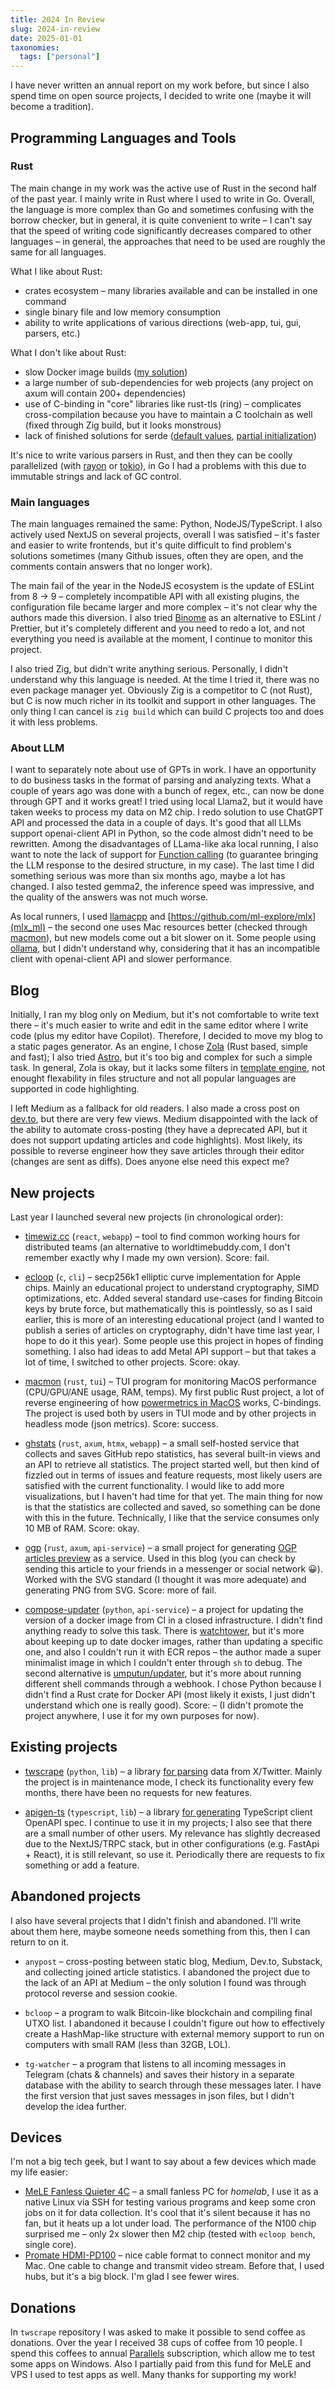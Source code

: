```yaml
---
title: 2024 In Review
slug: 2024-in-review
date: 2025-01-01
taxonomies:
  tags: ["personal"]
---
```


I have never written an annual report on my work before, but since I also spend time on open source projects, I decided to write one (maybe it will become a tradition).

## Programming Languages and Tools

### Rust

The main change in my work was the active use of Rust in the second half of the past year. I mainly write in Rust where I used to write in Go. Overall, the language is more complex than Go and sometimes confusing with the borrow checker, but in general, it is quite convenient to write – I can't say that the speed of writing code significantly decreases compared to other languages – in general, the approaches that need to be used are roughly the same for all languages.

What I like about Rust:

- crates ecosystem – many libraries available and can be installed in one command
- single binary file and low memory consumption
- ability to write applications of various directions (web-app, tui, gui, parsers, etc.)

What I don't like about Rust:

- slow Docker image builds ([my solution](/fast-multi-arch-docker-for-rust))
- a large number of sub-dependencies for web projects (any project on axum will contain 200+ dependencies)
- use of C-binding in "core" libraries like rust-tls (ring) – complicates cross-compilation because you have to maintain a C toolchain as well (fixed through Zig build, but it looks monstrous)
- lack of finished solutions for serde ([default values](https://github.com/serde-rs/serde/issues/2254), [partial initialization](https://users.rust-lang.org/t/serde-how-to-parse-json-partially-7-years-later/97030))

It's nice to write various parsers in Rust, and then they can be coolly parallelized (with [rayon](https://docs.rs/rayon/latest/rayon/) or [tokio](https://docs.rs/tokio/latest/tokio/fs/index.html)), in Go I had a problems with this due to immutable strings and lack of GC control.

### Main languages

The main languages remained the same: Python, NodeJS/TypeScript. I also actively used NextJS on several projects, overall I was satisfied – it's faster and easier to write frontends, but it's quite difficult to find problem's solutions sometimes (many Github issues, often they are open, and the comments contain answers that no longer work).

The main fail of the year in the NodeJS ecosystem is the update of ESLint from 8 -> 9 – completely incompatible API with all existing plugins, the configuration file became larger and more complex – it's not clear why the authors made this diversion. I also tried [Binome](https://biomejs.dev) as an alternative to ESLint / Prettier, but it's completely different and you need to redo a lot, and not everything you need is available at the moment, I continue to monitor this project.

I also tried Zig, but didn't write anything serious. Personally, I didn't understand why this language is needed. At the time I tried it, there was no even package manager yet. Obviously Zig is a competitor to C (not Rust), but C is now much richer in its toolkit and support in other languages. The only thing I can cancel is `zig build` which can build C projects too and does it with less problems.

### About LLM

I want to separately note about use of GPTs in work. I have an opportunity to do business tasks in the format of parsing and analyzing texts. What a couple of years ago was done with a bunch of regex, etc., can now be done through GPT and it works great! I tried using local Llama2, but it would have taken weeks to process my data on M2 chip. I redo solution to use ChatGPT API and processed the data in a couple of days. It's good that all LLMs support openai-client API in Python, so the code almost didn't need to be rewritten. Among the disadvantages of LLama-like aka local running, I also want to note the lack of support for [Function calling](https://platform.openai.com/docs/guides/function-calling) (to guarantee bringing the LLM response to the desired structure, in my case). The last time I did something serious was more than six months ago, maybe a lot has changed. I also tested gemma2, the inference speed was impressive, and the quality of the answers was not much worse.

As local runners, I used [llamacpp](https://github.com/ggerganov/llama.cpp) and [https://github.com/ml-explore/mlx](mlx_ml) – the second one uses Mac resources better (checked through [macmon](https://github.com/vladkens/macmon)), but new models come out a bit slower on it. Some people using [ollama](https://github.com/ollama/ollama), but I didn't understand why, considering that it has an incompatible client with openai-client API and slower performance.

## Blog

Initially, I ran my blog only on Medium, but it's not comfortable to write text there – it's much easier to write and edit in the same editor where I write code (plus my editor have Copilot). Therefore, I decided to move my blog to a static pages generator. As an engine, I chose [Zola](https://www.getzola.org/) (Rust based, simple and fast); I also tried [Astro](https://astro.build/), but it's too big and complex for such a simple task. In general, Zola is okay, but it lacks some filters in [template engine](https://keats.github.io/tera/docs/), not enought flexability in files structure and not all popular languages are supported in code highlighting.

I left Medium as a fallback for old readers. I also made a cross post on [dev.to](https://dev.to/vladkens), but there are very few views. Medium disappointed with the lack of the ability to automate cross-posting (they have a deprecated API, but it does not support updating articles and code highlights). Most likely, its possible to reverse engineer how they save articles through their editor (changes are sent as diffs). Does anyone else need this expect me?

## New projects

Last year I launched several new projects (in chronological order):

- [timewiz.cc](https://github.com/vladkens/timewiz) (`react`, `webapp`) – tool to find common working hours for distributed teams (an alternative to worldtimebuddy.com, I don't remember exactly why I made my own version). Score: fail.

- [ecloop](https://github.com/vladkens/ecloop) (`c`, `cli`) – secp256k1 elliptic curve implementation for Apple chips. Mainly an educational project to understand cryptography, SIMD optimizations, etc. Added several standard use-cases for finding Bitcoin keys by brute force, but mathematically this is pointlessly, so as I said earlier, this is more of an interesting educational project (and I wanted to publish a series of articles on cryptography, didn't have time last year, I hope to do it this year). Some people use this project in hopes of finding something. I also had ideas to add Metal API support – but that takes a lot of time, I switched to other projects. Score: okay.

- [macmon](https://github.com/vladkens/macmon) (`rust`, `tui`) – TUI program for monitoring MacOS performance (CPU/GPU/ANE usage, RAM, temps). My first public Rust project, a lot of reverse engineering of how [powermetrics in MacOS](/powermetrics-macos) works, C-bindings. The project is used both by users in TUI mode and by other projects in headless mode (json metrics). Score: success.

- [ghstats](https://github.com/vladkens/ghstats) (`rust`, `axum`, `htmx`, `webapp`) – a small self-hosted service that collects and saves GitHub repo statistics, has several built-in views and an API to retrieve all statistics. The project started well, but then kind of fizzled out in terms of issues and feature requests, most likely users are satisfied with the current functionality. I would like to add more visualizations, but I haven't had time for that yet. The main thing for now is that the statistics are collected and saved, so something can be done with this in the future. Technically, I like that the service consumes only 10 MB of RAM. Score: okay.

- [ogp](https://github.com/vladkens/ogp) (`rust`, `axum`, `api-service`) – a small project for generating [OGP articles preview](/og-image-generator) as a service. Used in this blog (you can check by sending this article to your friends in a messenger or social network 😀). Worked with the SVG standard (I thought it was more adequate) and generating PNG from SVG. Score: more of fail.

- [compose-updater](https://github.com/vladkens/compose-updater) (`python`, `api-service`) – a project for updating the version of a docker image from CI in a closed infrastructure. I didn't find anything ready to solve this task. There is [watchtower](https://github.com/containrrr/watchtower), but it's more about keeping up to date docker images, rather than updating a specific one, and also I couldn't run it with ECR repos – the author made a super minimalist image in which I couldn't enter through `sh` to debug. The second alternative is [umputun/updater](https://github.com/umputun/updater), but it's more about running different shell commands through a webhook. I chose Python because I didn't find a Rust crate for Docker API (most likely it exists, I just didn't understand which one is really good). Score: – (I didn't promote the project anywhere, I use it for my own purposes for now).

## Existing projects

- [twscrape](https://github.com/vladkens/twscrape) (`python`, `lib`) – a library [for parsing](/twscrape) data from X/Twitter. Mainly the project is in maintenance mode, I check its functionality every few months, there have been no requests for new features.

- [apigen-ts](https://github.com/vladkens/apigen-ts) (`typescript`, `lib`) – a library [for generating](/simple-typescript-api-client-generator) TypeScript client OpenAPI spec. I continue to use it in my projects; I also see that there are a small number of other users. My relevance has slightly decreased due to the NextJS/TRPC stack, but in other configurations (e.g. FastApi + React), it is still relevant, so use it. Periodically there are requests to fix something or add a feature.

## Abandoned projects

I also have several projects that I didn't finish and abandoned. I'll write about them here, maybe someone needs something from this, then I can return to on it.

- `anypost` – cross-posting between static blog, Medium, Dev.to, Substack, and collecting joined article statistics. I abandoned the project due to the lack of an API at Medium – the only solution I found was through protocol reverse and session cookie.

- `bcloop` – a program to walk Bitcoin-like blockchain and compiling final UTXO list. I abandoned it because I couldn't figure out how to effectively create a HashMap-like structure with external memory support to run on computers with small RAM (less than 32GB, LOL).

- `tg-watcher` – a program that listens to all incoming messages in Telegram (chats & channels) and saves their history in a separate database with the ability to search through these messages later. I have the first version that just saves messages in json files, but I didn't develop the idea further.

## Devices

I'm not a big tech geek, but I want to say about a few devices which made my life easier:

- [MeLE Fanless Quieter 4C](https://store.mele.cn/products/mele-quieter-4c-n100-3-4ghz-fanless-mini-computer-lpddr4x-win11-hdmi-4k-wi-fi-5-bt-5-1-usb-3-2-2-usb-2-0-1-type-c-1?variant=43958369648818) – a small fanless PC for _homelab_, I use it as a native Linux via SSH for testing various programs and keep some cron jobs on it for data collection. It's cool that it's silent because it has no fan, but it heats up a lot under load. The performance of the N100 chip surprised me – only 2x slower then M2 chip (tested with `ecloop bench`, single core).
- [Promate HDMI-PD100](https://promate.net/products/hdmi-pd100) – nice cable format to connect monitor and my Mac. One cable to change and transmit video stream. Before that, I used hubs, but it's a big block. I'm glad I see fewer wires.

## Donations

In `twscrape` repository I was asked to make it possible to send coffee as donations. Over the year I received 38 cups of coffee from 10 people. I spend this coffees to annual [Parallels](https://www.parallels.com/) subscription, which allow me to test some apps on Windows. Also I partially paid from this fund for MeLE and VPS I used to test apps as well. Many thanks for supporting my work!
